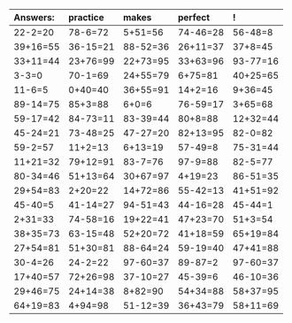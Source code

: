| Answers: | practice | makes | perfect | ! |
| :--- | :--- | :--- | :--- | :--- |
| 22-2=20 | 78-6=72 | 5+51=56 | 74-46=28 | 56-48=8 | 
| 39+16=55 | 36-15=21 | 88-52=36 | 26+11=37 | 37+8=45 | 
| 33+11=44 | 23+76=99 | 22+73=95 | 33+63=96 | 93-77=16 | 
| 3-3=0 | 70-1=69 | 24+55=79 | 6+75=81 | 40+25=65 | 
| 11-6=5 | 0+40=40 | 36+55=91 | 14+2=16 | 9+36=45 | 
| 89-14=75 | 85+3=88 | 6+0=6 | 76-59=17 | 3+65=68 | 
| 59-17=42 | 84-73=11 | 83-39=44 | 80+8=88 | 12+32=44 | 
| 45-24=21 | 73-48=25 | 47-27=20 | 82+13=95 | 82-0=82 | 
| 59-2=57 | 11+2=13 | 6+13=19 | 57-49=8 | 75-31=44 | 
| 11+21=32 | 79+12=91 | 83-7=76 | 97-9=88 | 82-5=77 | 
| 80-34=46 | 51+13=64 | 30+67=97 | 4+19=23 | 86-51=35 | 
| 29+54=83 | 2+20=22 | 14+72=86 | 55-42=13 | 41+51=92 | 
| 45-40=5 | 41-14=27 | 94-51=43 | 44-16=28 | 45-44=1 | 
| 2+31=33 | 74-58=16 | 19+22=41 | 47+23=70 | 51+3=54 | 
| 38+35=73 | 63-15=48 | 52+20=72 | 41+18=59 | 65+19=84 | 
| 27+54=81 | 51+30=81 | 88-64=24 | 59-19=40 | 47+41=88 | 
| 30-4=26 | 24-2=22 | 97-60=37 | 89-87=2 | 97-60=37 | 
| 17+40=57 | 72+26=98 | 37-10=27 | 45-39=6 | 46-10=36 | 
| 29+46=75 | 24+14=38 | 8+82=90 | 54+34=88 | 58+37=95 | 
| 64+19=83 | 4+94=98 | 51-12=39 | 36+43=79 | 58+11=69 | 
